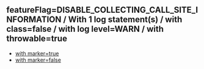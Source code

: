 ## featureFlag=DISABLE_COLLECTING_CALL_SITE_INFORMATION / With 1 log statement(s) / with class=false / with log level=WARN / with throwable=true

* [with marker=true](marker-true/index.md)
* [with marker=false](marker-false/index.md)


